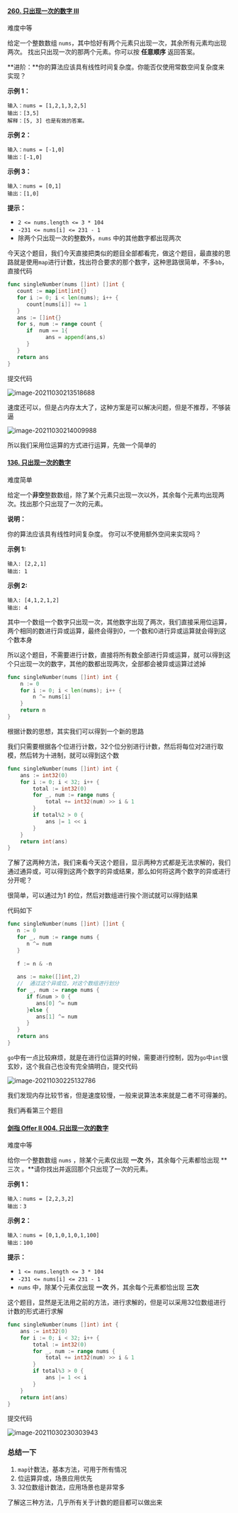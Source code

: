 #### [260. 只出现一次的数字 III](https://leetcode-cn.com/problems/single-number-iii/)

难度中等

给定一个整数数组 `nums`，其中恰好有两个元素只出现一次，其余所有元素均出现两次。 找出只出现一次的那两个元素。你可以按 **任意顺序** 返回答案。

 

**进阶：**你的算法应该具有线性时间复杂度。你能否仅使用常数空间复杂度来实现？

 

**示例 1：**

```
输入：nums = [1,2,1,3,2,5]
输出：[3,5]
解释：[5, 3] 也是有效的答案。
```

**示例 2：**

```
输入：nums = [-1,0]
输出：[-1,0]
```

**示例 3：**

```
输入：nums = [0,1]
输出：[1,0]
```

**提示：**

- `2 <= nums.length <= 3 * 104`
- `-231 <= nums[i] <= 231 - 1`
- 除两个只出现一次的整数外，`nums` 中的其他数字都出现两次



今天这个题目，我们今天直接把类似的题目全部都看完，做这个题目，最直接的思路就是使用`map`进行计数，找出符合要求的那个数字，这种思路很简单，不多`bb`，直接代码

```go
func singleNumber(nums []int) []int {
   count := map[int]int{}
   for i := 0; i < len(nums); i++ {
      count[nums[i]] += 1
   }
   ans := []int{}
   for s, num := range count {
      if  num == 1{
            ans = append(ans,s)
      }
   }
   return ans
}
```

提交代码

![image-20211030213518688](https://typra-pictures.oss-cn-beijing.aliyuncs.com/imgs/image-20211030213518688.png)

速度还可以，但是占内存太大了，这种方案是可以解决问题，但是不推荐，不够装逼

![image-20211030214009988](https://typra-pictures.oss-cn-beijing.aliyuncs.com/imgs/image-20211030214009988.png)

所以我们采用位运算的方式进行运算，先做一个简单的

#### [136. 只出现一次的数字](https://leetcode-cn.com/problems/single-number/)

难度简单

给定一个**非空**整数数组，除了某个元素只出现一次以外，其余每个元素均出现两次。找出那个只出现了一次的元素。

**说明：**

你的算法应该具有线性时间复杂度。 你可以不使用额外空间来实现吗？

**示例 1:**

```
输入: [2,2,1]
输出: 1
```

**示例 2:**

```
输入: [4,1,2,1,2]
输出: 4
```

其中一个数组一个数字只出现一次，其他数字出现了两次，我们直接采用位运算，两个相同的数进行异或运算，最终会得到0，一个数和0进行异或运算就会得到这个数本身

所以这个题目，不需要进行计数，直接将所有数全部进行异或运算，就可以得到这个只出现一次的数字，其他的数都出现两次，全部都会被异或运算过滤掉

```go
func singleNumber(nums []int) int {
	n := 0
	for i := 0; i < len(nums); i++ {
		n ^= nums[i]
	}
	return n
}
```

根据计数的思想，其实我们可以得到一个新的思路

我们只需要根据各个位进行计数，32个位分别进行计数，然后将每位对2进行取模，然后转为十进制，就可以得到这个数

```go
func singleNumber(nums []int) int {
    ans := int32(0)
    for i := 0; i < 32; i++ {
        total := int32(0)
        for _, num := range nums {
            total += int32(num) >> i & 1
        }
        if total%2 > 0 {
            ans |= 1 << i
        }
    }
    return int(ans)
}
```

了解了这两种方法，我们来看今天这个题目，显示两种方式都是无法求解的，我们通过通异或，可以得到这两个数字的异或结果，那么如何将这两个数字的异或进行分开呢？

很简单，可以通过为1 的位，然后对数组进行挨个测试就可以得到结果

代码如下

```go
func singleNumber(nums []int) []int {
   n := 0
   for _, num := range nums {
      n ^= num
   }
   
   f := n & -n
   
   ans := make([]int,2)
   //  通过这个异或位，对这个数组进行划分
   for _, num := range nums {
      if f&num > 0 {
         ans[0] ^= num
      }else {
         ans[1] ^= num
      }
   }
   return ans
}
```

`go`中有一点比较麻烦，就是在进行位运算的时候，需要进行控制，因为`go`中`int`很玄妙，这个我自己也没有完全搞明白，提交代码

![image-20211030225132786](https://typra-pictures.oss-cn-beijing.aliyuncs.com/imgs/image-20211030225132786.png)

我们发现内存比较节省，但是速度较慢，一般来说算法本来就是二者不可得兼的。

我们再看第三个题目

#### [剑指 Offer II 004. 只出现一次的数字 ](https://leetcode-cn.com/problems/WGki4K/)

难度中等

给你一个整数数组 `nums` ，除某个元素仅出现 **一次** 外，其余每个元素都恰出现 **三次 。**请你找出并返回那个只出现了一次的元素。

 

**示例 1：**

```
输入：nums = [2,2,3,2]
输出：3
```

**示例 2：**

```
输入：nums = [0,1,0,1,0,1,100]
输出：100
```

 

**提示：**

- `1 <= nums.length <= 3 * 104`
- `-231 <= nums[i] <= 231 - 1`
- `nums` 中，除某个元素仅出现 **一次** 外，其余每个元素都恰出现 **三次**

这个题目，显然是无法用之前的方法，进行求解的，但是可以采用32位数组进行计数的形式进行求解

```go
func singleNumber(nums []int) int {
    ans := int32(0)
    for i := 0; i < 32; i++ {
        total := int32(0)
        for _, num := range nums {
            total += int32(num) >> i & 1
        }
        if total%3 > 0 {
            ans |= 1 << i
        }
    }
    return int(ans)
}
```

提交代码

![image-20211030230303943](https://typra-pictures.oss-cn-beijing.aliyuncs.com/imgs/image-20211030230303943.png)



### 总结一下

1. `map`计数法，基本方法，可用于所有情况
2. 位运算异或，场景应用优先
3. 32位数组计数法，应用场景也是非常多

了解这三种方法，几乎所有关于计数的题目都可以做出来

